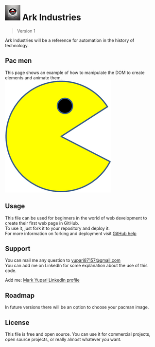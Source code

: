 <h1><img src="./images/logo12.jpg" alt=personal logo" width=50> Ark Industries</h1>

> Version 1

Ark Industries will be a reference for automation in the history of technology.

## Pac men

This page shows an example of how to manipulate the DOM to create elements and animate them.  
<img src="PacMan1.png">

## Usage

This file can be used for beginners in the world of web development to create their first web page in GitHub.  
To use it, just fork it to your repository and deploy it.  
For more information on forking and deployment visit <a href="https://docs.github.com/en">GitHub help</a>

## Support

You can mail me any question to yupari87157@gmail.com  
You can add me on LinkedIn for some explanation about the use of this code.  
<p>Add me: <a href="https://www.linkedin.com/in/markyupariruiz/" target="_blank">Mark Yupari LinkedIn profile</a></p>

## Roadmap

In future versions there will be an option to choose your pacman image.

## License

This file is free and open source. You can use it for commercial projects, open source projects, or really almost whatever you want.
